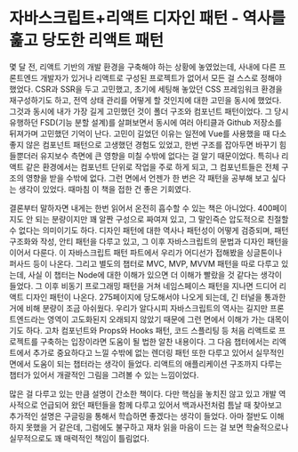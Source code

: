 # 자바스크립트+리액트 디자인 패턴 - 역사를 훑고 당도한 리액트 패턴

몇 달 전, 리액트 기반의 개발 환경을 구축해야 하는 상황에 놓였었는데, 사내에 다른 프론트엔드 개발자가 있거나 리액트로 구성된 프로젝트가 없어서 모든 걸 스스로 정해야 했었다. CSR과 SSR을 두고 고민했고, 초기에 세팅해 놓았던 CSS 프레임워크 환경을 재구성하기도 하고, 전역 상태 관리를 어떻게 할 것인지에 대한 고민을 동시에 했었다. 그것과 동시에 내가 가장 길게 고민했던 것이 폴더 구조와 컴포넌트 패턴이었다. 그 당시 유행하던 FSD(기능 분할 설계)를 살펴보면서 동시에 여러 아티클과 Github 저장소를 뒤져가며 고민했던 기억이 난다. 고민이 길었던 이유는 일전에 Vue를 사용했을 때 다소 좋지 않은 컴포넌트 패턴으로 고생했던 경험도 있었고, 한번 구조를 잡아두면 바꾸기 힘들뿐더러 유지보수 측면에 큰 영향을 미칠 수밖에 없다는 걸 알기 때문이었다. 특히나 리액트 같은 환경에서는 컴포넌트 단위로 작업을 주로 하게 되고, 그 컴포넌트들은 전체 구조의 영향을 받을 수밖에 없다. 그런 면에서 언젠가 한 번은 각 패턴을 공부해 보고 싶다는 생각이 있었다. 때마침 이 책을 접한 건 좋은 기회였다.

결론부터 말하자면 내게는 한번 읽어서 온전히 흡수할 수 있는 책은 아니었다. 400페이지도 안 되는 분량이지만 꽤 알짠 구성으로 짜여져 있고, 그 말인즉슨 압도적으로 친절할 수 없다는 의미이기도 하다. 디자인 패턴에 대한 역사나 패턴성이 어떻게 검증되며, 패턴 구조화와 작성, 안티 패턴을 다루고 있고, 그 이후 자바스크립트의 문법과 디자인 패턴을 이어서 다룬다. 이 자바스크립트 패턴 파트에서 우리가 어디선가 접해봤을 싱글톤이나 퍼사드 등이 나온다. 그리고 별도의 챕터로 MVC, MVP, MVVM 패턴을 따로 다루고 있는데, 사실 이 챕터는 Node에 대한 이해가 있으면 더 이해가 빨랐을 것 같다는 생각이 들었다. 그 이후 비동기 프로그래밍 패턴을 거쳐 네임스페이스 패턴을 지나면 드디어 리액트 디자인 패턴이 나온다. 275페이지에 당도해서야 나오게 되는데, 긴 터널을 통과한 거에 비해 분량이 조금 아쉬웠다. 우리가 알다시피 자바스크립트의 역사는 길지만 프론트엔드라는 영역이 고도화된지 오래되지 않았기 때문에 그런 면에서 이해가 가는 대목이기도 하다. 고차 컴포넌트와 Props와 Hooks 패턴, 코드 스플리팅 등 처음 리액트로 프로젝트를 구축하는 입장이라면 도움이 될 법한 알찬 내용이다. 그 다음 챕터에서는 리액트에서 추가로 중요하다고 느낄 수밖에 없는 렌더링 패턴 또한 다루고 있어서 실무적인 면에서 도움이 되는 챕터라는 생각이 들었다. 리액트의 애플리케이션 구조까지 다루는 챕터가 있어서 개괄적인 그림을 그려볼 수 있는 느낌이었다.

많은 걸 다루고 있는 만큼 설명이 간소한 책이다. 다만 핵심을 놓치진 않고 있고 개발 역사적으로 언급되어 왔던 패턴들을 함께 다루고 있어서 백과사전처럼 틈날 때 찾아보고 추가적인 설명은 구글링을 통해서 학습하면 좋겠다는 생각이 들었다. 아마 절반도 이해하지 못했을 거 같은데, 그럼에도 불구하고 재차 읽을 마음이 드는 걸 보면 학술적으로나 실무적으로도 꽤 매력적인 책임이 틀림없다.